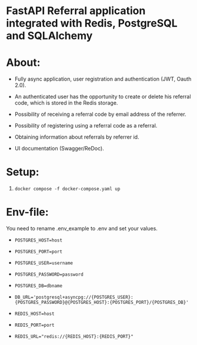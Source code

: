 # FastAPI Referral application integrated with Redis, PostgreSQL and SQLAlchemy
# About:

* Fully async application, user registration and authentication (JWT, Oauth 2.0).

* An authenticated user has the opportunity to create or delete his referral code, which is stored in the Redis storage.

* Possibility of receiving a referral code by email address of the referrer.

* Possibility of registering using a referral code as a referral.

* Obtaining information about referrals by referrer id.

* UI documentation (Swagger/ReDoc).

# Setup:

1. `docker compose -f docker-compose.yaml up`

# Env-file:

You need to rename .env_example to .env and set your values.
- `POSTGRES_HOST=host`
- `POSTGRES_PORT=port`
- `POSTGRES_USER=username`
- `POSTGRES_PASSWORD=password`
- `POSTGRES_DB=dbname`
- `DB_URL='postgresql+asyncpg://{POSTGRES_USER}:{POSTGRES_PASSWORD}@{POSTGRES_HOST}:{POSTGRES_PORT}/{POSTGRES_DB}'`

- `REDIS_HOST=host`
- `REDIS_PORT=port`
- `REDIS_URL="redis://{REDIS_HOST}:{REDIS_PORT}"`